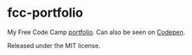 # fcc-portfolio

My Free Code Camp [portfolio](https://www.freecodecamp.com/challenges/build-a-personal-portfolio-webpage). Can also be seen on [Codepen](http://codepen.io/romorin/full/NrKaOy/).

Released under the MIT license.


